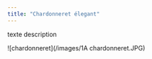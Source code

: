 ```yaml
---
title: "Chardonneret élegant"
---
```

texte description




![chardonneret](/images/1A chardonneret.JPG)